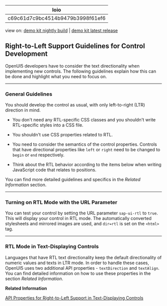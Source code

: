 <!-- loioc69c61d7c9bc4514b9479b3998f61ef6 -->

| loio |
| -----|
| c69c61d7c9bc4514b9479b3998f61ef6 |

<div id="loio">

view on: [demo kit nightly build](https://openui5nightly.hana.ondemand.com/topic/c69c61d7c9bc4514b9479b3998f61ef6) | [demo kit latest release](https://sdk.openui5.org/topic/c69c61d7c9bc4514b9479b3998f61ef6)</div>

## Right-to-Left Support Guidelines for Control Development

OpenUI5 developers have to consider the text directionality when implementing new controls. The following guidelines explain how this can be done and highlight what you need to focus on.

***

### General Guidelines

You should develop the control as usual, with only left-to-right \(LTR\) direction in mind.

-   You don't need any RTL-specific CSS classes and you shouldn't write RTL-specific styles into a CSS file.

-   You shouldn't use CSS properties related to RTL.

-   You need to consider the semantics of the control properties. Controls that have directional properties like `left` or `right` need to be changed to `begin` or `end` respectively.

-   Think about the RTL behavior according to the items below when writing JavaScript code that relates to positions.


You can find more detailed guidelines and specifics in the *Related Information* section.

***

### Turning on RTL Mode with the URL Parameter

You can test your control by setting the URL parameter `sap-ui-rtl` to `true`. This will display your control in RTL mode. The automatically converted stylesheets and mirrored images are used, and `dir=rtl` is set on the `<html>` tag.

***

### RTL Mode in Text-Displaying Controls

Languages that have RTL text directionality keep the default directionality of numeric values and texts in LTR mode. In order to handle these cases, OpenUI5 uses two additional API properties - `textDirection` and `textAlign`. You can find detailed information on how to use these properties in the section *Related Information*.

**Related Information**  


[API Properties for Right-to-Left Support in Text-Displaying Controls](API_Properties_for_Right_to_Left_Support_in_Text_Displaying_Controls_7e7cd0a.md "Languages with right-to-left (RTL) text directionality keep the default directionality of numeric values and texts in left-to-right (LTR) mode. To ensure correct handling, two API properties have been introduced - textDirection and textAlign.")

